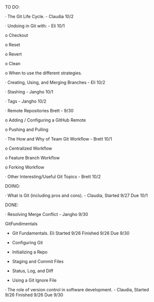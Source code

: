 TO DO:



· The Git Life Cycle. - Claudia 10/2

· Undoing in Git with: - Eli 10/1

o Checkout

o Reset

o Revert

o Clean

o When to use the different strategies.

· Creating, Using, and Merging Branches - Eli 10/2

· Stashing - Jangho 10/1

· Tags - Jangho 10/2

· Remote Repositories  Brett - 9/30

o Adding / Configuring a GitHub Remote

o Pushing and Pulling

· The How and Why of Team Git Workflow  - Brett 10/1

o Centralized Workflow

o Feature Branch Workflow

o Forking Workflow

· Other Interesting/Useful Git Topics - Brett 10/2



DOING:



· What is Git (including pros and cons). - Claudia, Started 9/27 Due 10/1



DONE:


· Resolving Merge Conflict - Jangho 9/30

GitFundimentals
- Git Fundamentals. Eli Started 9/26 Finished 9/26 Due 9/30

- Configuring Git

- Initializing a Repo

- Staging and Commit Files

- Status, Log, and Diff

- Using a Git Ignore File

· The role of version control in software development.  - Claudia, Started 9/26 Finished 9/26 Due 9/30


